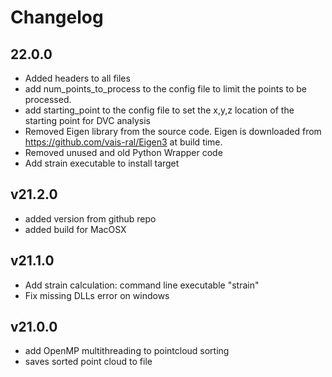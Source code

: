 # Changelog

## 22.0.0
* Added headers to all files
* add num_points_to_process to the config file to limit the points to be processed.
* add starting_point to the config file to set the x,y,z location of the starting point for DVC analysis
* Removed Eigen library from the source code. Eigen is downloaded from https://github.com/vais-ral/Eigen3 at build time.
* Removed unused and old Python Wrapper code
* Add strain executable to install target

## v21.2.0
* added version from github repo
* added build for MacOSX

## v21.1.0
* Add strain calculation: command line executable "strain"
* Fix missing DLLs error on windows

## v21.0.0
* add OpenMP multithreading to pointcloud sorting
* saves sorted point cloud to file


